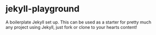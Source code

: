 # jekyll-playground
A boilerplate Jekyll set up. This can be used as a starter for pretty much any project using Jekyll, just fork or clone to your hearts content!
